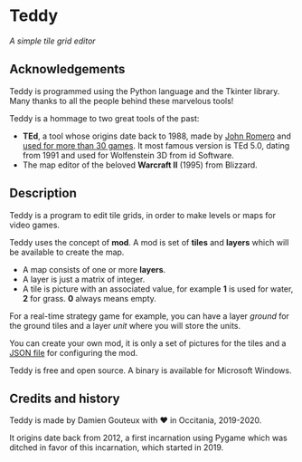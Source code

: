 # Teddy

*A simple tile grid editor*

## Acknowledgements

Teddy is programmed using the Python language and the Tkinter library. Many thanks to all the people behind these marvelous tools!

Teddy is a hommage to two great tools of the past:
- **TEd**, a tool whose origins date back to 1988, made by [John Romero](https://twitter.com/romero) and [used for more than 30 games](https://www.gamasutra.com/blogs/DavidLightbown/20170223/289955/Classic_Tools_Retrospective_John_Romero_talks_about_creating_TEd_the_tile_editor_that_shipped_over_30_games.php). It most famous version is TEd 5.0, dating from 1991 and used for Wolfenstein 3D from id Software.
- The map editor of the beloved **Warcraft II** (1995) from Blizzard.

## Description

Teddy is a program to edit tile grids, in order to make levels or maps for video games.

Teddy uses the concept of **mod**. A mod is set of **tiles** and **layers** which will be available to create the map.
- A map consists of one or more **layers**.
- A layer is just a matrix of integer.
- A tile is picture with an associated value, for example **1** is used for water, **2** for grass. **0** always means empty. 

For a real-time strategy game for example, you can have a layer *ground* for the ground tiles and a layer *unit* where you will store the units.

You can create your own mod, it is only a set of pictures for the tiles and a [JSON file](https://www.json.org/json-en.html "a lightweight data-interchange format") for configuring the mod.

Teddy is free and open source. A binary is available for Microsoft Windows.

## Credits and history

Teddy is made by Damien Gouteux with ❤ in Occitania, 2019-2020.

It origins date back from 2012, a first incarnation using Pygame which was ditched in favor of this incarnation, which started in 2019.
